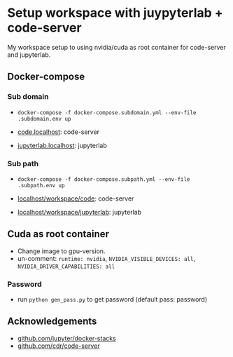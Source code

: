 # Setup workspace with juypyterlab + code-server

My workspace setup to using nvidia/cuda as root container for code-server and jupyterlab.

## Docker-compose

### Sub domain

- `docker-compose -f docker-compose.subdomain.yml --env-file .subdomain.env up`

- [code.localhost](code.localhost): code-server
- [jupyterlab.localhost](jupyterlab.localhost): jupyterlab

### Sub path

- `docker-compose -f docker-compose.subpath.yml --env-file .subpath.env up`

- [localhost/workspace/code](code.localhost): code-server
- [localhost/workspace/jupyterlab](jupyterlab.localhost): jupyterlab

## Cuda as root container

- Change image to gpu-version.
- un-comment: `runtime: nvidia`, `NVIDIA_VISIBLE_DEVICES: all`, `NVIDIA_DRIVER_CAPABILITIES: all`

### Password

- run `python gen_pass.py` to get password (default pass: password)

## Acknowledgements

- [github.com/jupyter/docker-stacks](https://github.com/jupyter/docker-stacks)
- [github.com/cdr/code-server](https://github.com/cdr/code-server)
